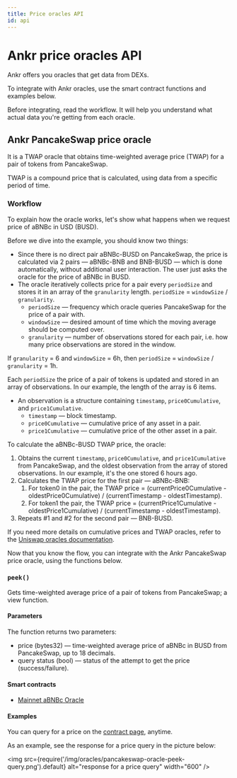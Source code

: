 ```yaml
---
title: Price oracles API
id: api
---
```


# Ankr price oracles API

Ankr offers you oracles that get data from DEXs.

To integrate with Ankr oracles, use the smart contract functions and examples below.

Before integrating, read the workflow. It will help you understand what actual data you're getting from each oracle.

## Ankr PancakeSwap price oracle

It is a TWAP oracle that obtains time-weighted average price (TWAP) for a pair of tokens from PancakeSwap. 

TWAP is a compound price that is calculated, using data from a specific period of time.

### Workflow

To explain how the oracle works, let's show what happens when we request price of aBNBc in USD (BUSD).

Before we dive into the example, you should know two things:
* Since there is no direct pair aBNBc-BUSD on PancakeSwap, the price is calculated via 2 pairs — aBNBc-BNB and BNB-BUSD — which is done automatically, without additional user interaction. The user just asks the oracle for the price of aBNBc in BUSD.
* The oracle iteratively collects price for a pair every `periodSize` and stores it in an array of the `granularity` length. 
`periodSize` = `windowSize` / `granularity`.
   * `periodSize` — frequency which oracle queries PancakeSwap for the price of a pair with.
   * `windowSize` — desired amount of time which the moving average should be computed over.
   * `granularity` — number of observations stored for each pair, i.e. how many price observations are stored in the window.

If `granularity` = 6 and `windowSize` = 6h, then `periodSize` = `windowSize` / `granularity` = 1h.

Each `periodSize` the price of a pair of tokens is updated and stored in an array of observations. In our example, the length of the array is 6 items.
* An observation is a structure containing `timestamp`, `price0Cumulative`, and `price1Cumulative`. 
  * `timestamp` — block timestamp.
  * `price0Cumulative` — cumulative price of any asset in a pair.
  * `price1Cumulative` — cumulative price of the other asset in a pair.

To calculate the aBNBc-BUSD TWAP price, the oracle:
1. Obtains the current `timestamp`, `price0Cumulative`, and `price1Cumulative` from PancakeSwap, and the oldest observation from the array of stored observations. In our example, it's the one stored 6 hours ago. 
2. Calculates the TWAP price for the first pair — aBNBc-BNB:
   1. For token0 in the pair, the TWAP price = (currentPrice0Cumulative - oldestPrice0Cumulative) / (currentTimestamp - oldestTimestamp).
   2. For token1 the pair, the TWAP price = (currentPrice1Cumulative - oldestPrice1Cumulative) / (currentTimestamp - oldestTimestamp).
3. Repeats #1 and #2 for the second pair — BNB-BUSD.

If you need more details on cumulative prices and TWAP oracles, refer to the [Uniswap oracles documentation](https://docs.uniswap.org/protocol/V2/concepts/core-concepts/oracles).

Now that you know the flow, you can integrate with the Ankr PancakeSwap price oracle, using the functions below.

### `peek()`
Gets time-weighted average price of a pair of tokens from PancakeSwap; a view function.

#### Parameters
The function returns two parameters:

* price (bytes32) —  time-weighted average price of aBNBc in BUSD from PancakeSwap, up to 18 decimals.
* query status (bool) — status of the attempt to get the price (success/failure).

#### Smart contracts
* [Mainnet aBNBc Oracle](https://bscscan.com/address/0xB1aD00B8BB49FB3534120b43f1FEACeAf584AE06#readProxyContract)

#### Examples

You can query for a price on the [contract page](https://bscscan.com/address/0xB1aD00B8BB49FB3534120b43f1FEACeAf584AE06#readProxyContract), anytime.

As an example, see the response for a price query in the picture below:

<img src={require('/img/oracles/pancakeswap-oracle-peek-query.png').default} alt="response for a price query" width="600" />
